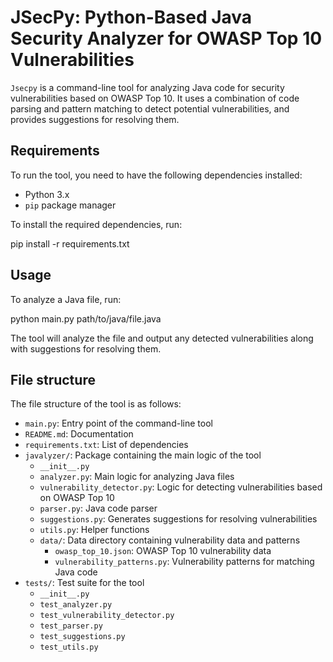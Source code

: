 # JSecPy: Python-Based Java Security Analyzer for OWASP Top 10 Vulnerabilities

`Jsecpy` is a command-line tool for analyzing Java code for security vulnerabilities based on OWASP Top 10. It uses a combination of code parsing and pattern matching to detect potential vulnerabilities, and provides suggestions for resolving them.

## Requirements

To run the tool, you need to have the following dependencies installed:

- Python 3.x
- `pip` package manager

To install the required dependencies, run:

pip install -r requirements.txt


## Usage

To analyze a Java file, run:

python main.py path/to/java/file.java

The tool will analyze the file and output any detected vulnerabilities along with suggestions for resolving them.

## File structure

The file structure of the tool is as follows:

- `main.py`: Entry point of the command-line tool
- `README.md`: Documentation
- `requirements.txt`: List of dependencies
- `javalyzer/`: Package containing the main logic of the tool
    - `__init__.py`
    - `analyzer.py`: Main logic for analyzing Java files
    - `vulnerability_detector.py`: Logic for detecting vulnerabilities based on OWASP Top 10
    - `parser.py`: Java code parser
    - `suggestions.py`: Generates suggestions for resolving vulnerabilities
    - `utils.py`: Helper functions
    - `data/`: Data directory containing vulnerability data and patterns
        - `owasp_top_10.json`: OWASP Top 10 vulnerability data
        - `vulnerability_patterns.py`: Vulnerability patterns for matching Java code
- `tests/`: Test suite for the tool
    - `__init__.py`
    - `test_analyzer.py`
    - `test_vulnerability_detector.py`
    - `test_parser.py`
    - `test_suggestions.py`
    - `test_utils.py`
